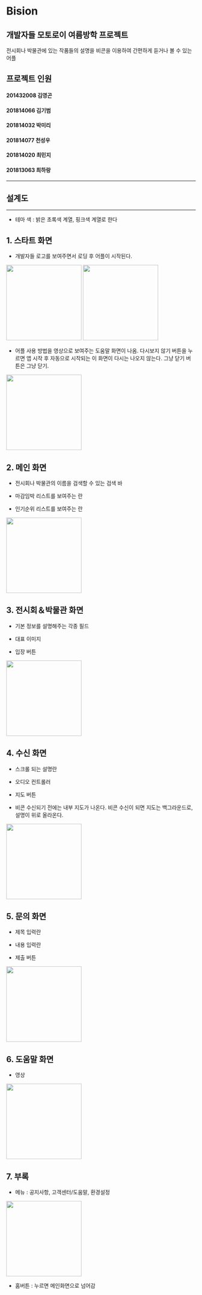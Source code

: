  Bision
=============
개발자들 모토로이 여름방학 프로젝트  
-----------------------------------
전시회나 박물관에 있는 작품들의 설명을 비콘을 이용하여 간편하게 듣거나 볼 수 있는 어플

## 프로젝트 인원

#### 201432008 김영곤
#### 201814066 김기범
#### 201814032 박미리
#### 201814077 천성우
#### 201814020 최민지
#### 201813063 최하랑


----------

설계도
------
--------------

+ 테마 색 : 밝은 초록색 계열, 핑크색 계열로 한다

## 1. 스타트 화면

- 개발자들 로고를 보여주면서 로딩 후 어플이 시작된다.

<div>
 <img width="200" src="https://user-images.githubusercontent.com/33260476/41773847-6c207432-7658-11e8-8d75-1e643adba81d.jpg">
 <img width="200" src="https://user-images.githubusercontent.com/33260476/41773848-6c8eb2d0-7658-11e8-88fa-8f54f7bf923d.jpg">
</div>


- 어플 사용 방법을 영상으로 보여주는 도움말 화면이 나옴. 
다시보지 않기 버튼을 누르면 앱 시작 후 자동으로 시작되는 이 화면이 다시는 나오지 않는다. 그냥 닫기 버튼은 그냥 닫기.

<img width="200" src="https://user-images.githubusercontent.com/33260476/41773860-74005cda-7658-11e8-93ca-57ab9c894847.jpg">

## 2. 메인 화면

- 전시회나 박물관의 이름을 검색할 수 있는 검색 바

- 마감임박 리스트를 보여주는 란

- 인기순위 리스트를 보여주는 란 

<img width="200" src="https://user-images.githubusercontent.com/33260476/41773857-71e28e5a-7658-11e8-9d00-14c675ef1b31.jpg">

## 3. 전시회＆박물관 화면 

- 기본 정보를 설명해주는 각종 필드

- 대표 이미지 

- 입장 버튼

<img width="200" src="https://user-images.githubusercontent.com/33260476/41773856-7027aa64-7658-11e8-8ed0-4b58e7d7bf92.jpg">

## 4. 수신 화면

- 스크롤 되는 설명란

- 오디오 컨트롤러 

- 지도 버튼

- 비콘 수신되기 전에는 내부 지도가 나온다. 비콘 수신이 되면 지도는 백그라운드로, 설명이 위로 올라온다. 

<img width="200" src="https://user-images.githubusercontent.com/33260476/41773864-75141a62-7658-11e8-9630-39cfb9d93442.jpg">

## 5. 문의 화면

- 제목 입력란

- 내용 입력란

- 제출 버튼

<img width="200" src="https://user-images.githubusercontent.com/33260476/41773852-6f05b338-7658-11e8-84b7-242a6b4381e9.jpg">

## 6. 도움말 화면

- 영상

<img width="200" src="https://user-images.githubusercontent.com/33260476/41773855-6f9d8154-7658-11e8-8d9e-be27282f96ea.jpg">

## 7. 부록

- 메뉴 : 공지사항, 고객센터/도움말, 환경설정 

<img width="200" src="https://user-images.githubusercontent.com/33260476/41773861-7492c70a-7658-11e8-903e-4fb0cce4bd30.jpg">

- 홈버튼 : 누르면 메인화면으로 넘어감 
 

